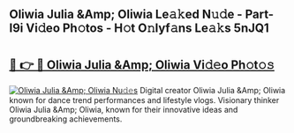 ## Oliwia Julia &Amp; Oliwia Le𝚊𝚔ed N𝚞𝚍e - Part-I9i Vi𝚍eo Ph𝚘tos - H𝚘t O𝚗lyf𝚊ns Le𝚊𝚔s 5nJQ1

# <h2><a href="http://hf8fy2r.feru.top/?c=Oliwia+Julia+%26Amp%3b+Oliwia">🔗 👉 🔴 Oliwia Julia &Amp; Oliwia Vi𝚍𝚎o Ph𝚘t𝚘𝚜</a></h2>

[![Oliwia Julia &Amp; Oliwia Nu𝚍𝚎s](https://i.imgur.com/0TWrTi3.gif)](http://hf8fy2r.feru.top/?c=Oliwia+Julia+%26Amp%3b+Oliwia)
Digital creator Oliwia Julia &Amp; Oliwia known for dance trend performances and lifestyle vlogs. Visionary thinker Oliwia Julia &Amp; Oliwia, known for their innovative ideas and groundbreaking achievements. 
